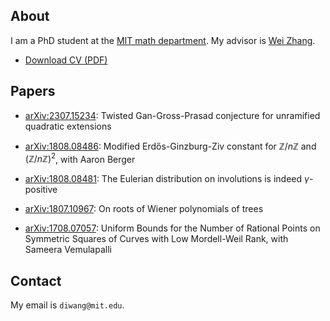 ## About

I am a PhD student at the [MIT math department](https://math.mit.edu/).
My advisor is [Wei Zhang](https://math.mit.edu/~wz2113/).

- [Download CV (PDF)](CV.pdf)

## Papers

- [arXiv:2307.15234](https://arxiv.org/abs/2307.15234):
  Twisted Gan-Gross-Prasad conjecture for unramified quadratic extensions

- [arXiv:1808.08486](https://arxiv.org/abs/1808.08486):
  Modified Erdős-Ginzburg-Ziv constant for $\mathbb{Z}/n\mathbb{Z}$ and $(\mathbb{Z}/n\mathbb{Z})^2$, with Aaron Berger

- [arXiv:1808.08481](https://arxiv.org/abs/1808.08481):
  The Eulerian distribution on involutions is indeed $\gamma$-positive

- [arXiv:1807.10967](https://arxiv.org/abs/1807.10967):
  On roots of Wiener polynomials of trees

- [arXiv:1708.07057](https://arxiv.org/abs/1708.07057):
  Uniform Bounds for the Number of Rational Points on Symmetric Squares of Curves with Low Mordell-Weil Rank, with Sameera Vemulapalli

## Contact

My email is `diwang@mit.edu`.
